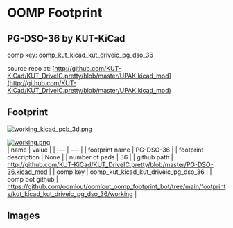 # OOMP Footprint  
## PG-DSO-36  by KUT-KiCad  
  
oomp key: oomp_kut_kicad_kut_driveic_pg_dso_36  
  
source repo at: [http://github.com/KUT-KiCad/KUT_DriveIC.pretty/blob/master/UPAK.kicad_mod](http://github.com/KUT-KiCad/KUT_DriveIC.pretty/blob/master/UPAK.kicad_mod)  
## Footprint  
  
[![working_kicad_pcb_3d.png](working_kicad_pcb_3d_600.png)](working_kicad_pcb_3d.png)  
  
[![working.png](working_600.png)](working.png)  
| name | value | 
| --- | --- | 
| footprint name | PG-DSO-36 | 
| footprint description | None | 
| number of pads | 36 | 
| github path | http://github.com/KUT-KiCad/KUT_DriveIC.pretty/blob/master/PG-DSO-36.kicad_mod | 
| oomp key | oomp_kut_kicad_kut_driveic_pg_dso_36 | 
| oomp bot github | https://github.com/oomlout/oomlout_oomp_footprint_bot/tree/main/footprints/kut_kicad_kut_driveic_pg_dso_36/working | 
## Images  

